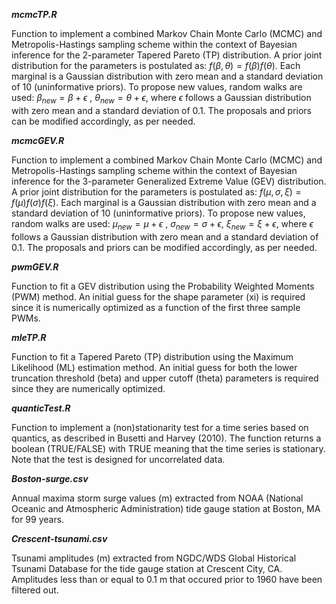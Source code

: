 
***mcmcTP.R***

Function to implement a combined Markov Chain Monte Carlo (MCMC) and Metropolis-Hastings sampling scheme within the context of Bayesian inference for the 2-parameter Tapered Pareto (TP) distribution. A prior joint distribution for the parameters is postulated as: $f(\beta,\theta)=f(\beta)f(\theta)$. Each marginal is a Gaussian distribution with zero mean and a standard deviation of 10 (uninformative priors). To propose new values, random walks are used: $\beta_{new}=\beta+\epsilon$ , $\theta_{new}=\theta+\epsilon$, where $\epsilon$ follows a Gaussian distribution with zero mean and a standard deviation of 0.1. The proposals and priors can be modified accordingly, as per needed.

***mcmcGEV.R***

Function to implement a combined Markov Chain Monte Carlo (MCMC) and Metropolis-Hastings sampling scheme within the context of Bayesian inference for the 3-parameter Generalized Extreme Value (GEV) distribution. A prior joint distribution for the parameters is postulated as: $f(\mu,\sigma,\xi)=f(\mu)f(\sigma)f(\xi)$. Each marginal is a Gaussian distribution with zero mean and a standard deviation of 10 (uninformative priors). To propose new values, random walks are used: $\mu_{new}=\mu+\epsilon$ , $\sigma_{new}=\sigma+\epsilon$, $\xi_{new}=\xi+\epsilon$, where $\epsilon$ follows a Gaussian distribution with zero mean and a standard deviation of 0.1. The proposals and priors can be modified accordingly, as per needed.

***pwmGEV.R***

Function to fit a GEV distribution using the Probability Weighted Moments (PWM) method. An initial guess for the shape parameter (xi) is required since it is numerically optimized as a function of the first three sample PWMs.


***mleTP.R***

Function to fit a Tapered Pareto (TP) distribution using the Maximum Likelihood (ML) estimation method. An initial guess for both the lower truncation threshold (beta) and upper cutoff (theta) parameters is required since they are numerically optimized.

***quanticTest.R***

Function to implement a (non)stationarity test for a time series based on quantics, as described in Busetti and Harvey (2010). The function returns a boolean (TRUE/FALSE) with TRUE meaning that the time series is stationary. Note that the test is designed for uncorrelated data.

***Boston-surge.csv***

Annual maxima storm surge values (m) extracted from NOAA (National Oceanic and Atmospheric Administration) tide gauge station at Boston, MA for 99 years.

***Crescent-tsunami.csv***

Tsunami amplitudes (m) extracted from NGDC/WDS Global Historical Tsunami Database for the tide gauge station at Crescent City, CA. Amplitudes less than or equal to 0.1 m that occured prior to 1960 have been filtered out.

